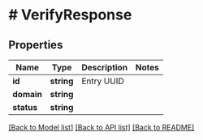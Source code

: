 # # VerifyResponse

## Properties

Name | Type | Description | Notes
------------ | ------------- | ------------- | -------------
**id** | **string** | Entry UUID |
**domain** | **string** |  |
**status** | **string** |  |

[[Back to Model list]](../../README.md#models) [[Back to API list]](../../README.md#endpoints) [[Back to README]](../../README.md)
